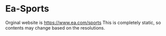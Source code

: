 # Ea-Sports
Orginal website is https://www.ea.com/sports
This is completely static, so contents may change based on the resolutions.
